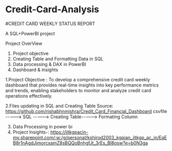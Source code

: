 # Credit-Card-Analysis
#CREDIT CARD WEEKLY
STATUS REPORT

A SQL+PowerBI project


Project OverView
1. Project objective
2. Creating Table and Formatting Data in SQL
3. Data processing & DAX in PowerBI
4. Dashboard & insights

1.Project Objective :
To develop a comprehensive credit card weekly dashboard that
provides real-time insights into key
performance metrics and trends,
enabling stakeholders to monitor
and analyze credit card operations effectively.

2.Files updating in SQL and Creating Table 
Source: https://github.com/rishabhnmishra/Credit_Card_Financial_Dashboard
 csvfile -----> SQL -----> Creating Table-----> Formating Column

3. Data Processing in power bi
4. Project Insights-: https://iitkgpacin-my.sharepoint.com/:w:/g/personal/kshirod2003_kgpian_iitkgp_ac_in/EaEB8r1nAgdJjmorcxamZ8sBQQoBnhgfJt_3rEs_Bl8osw?e=b0N3ga
